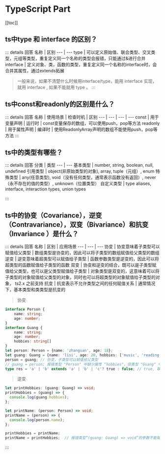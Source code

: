 # TypeScript Part
[[toc]]
## ts中type 和 interface 的区别？ <Badge type="tip" text="primary" />
::: details 回答
 名称 | 区别
 --- | ---
 type | 可以定义原始值、联合类型、交叉类型，元组等类型，重复定义同一个名称的类型会报错，只能通过&进行合并
 interface | 定义对象、类，函数的类型，重复定义同一个名称的interface时，会合并其属性，通过extends拓展    
 >一般来说，如果不清楚什么时候用interface/type，能用 interface 实现，就用 interface , 如果不能就用 type 。
:::
## ts中const和readonly的区别是什么？ <Badge type="tip" text="primary" />
::: details 回答
 名称 | 使用场景 | 检查时机 | 区别
 --- | --- | --- | ---
 const | 用于变量声明 | 运行时 | const变量保存的数组，可以使用push，pop等方法
 readonly | 用于属性声明 | 编译时 | 使用ReadonlyArray声明的数组不能使用push，pop等方法
:::
##  ts中的类型有哪些？ <Badge type="tip" text="primary" />
::: details 回答
 分类 | 类型
 --- | --- 
 基本类型 | number, string, boolean, null, undefined
 引用类型 | object(非原始类型的对象), array, tuple（元组）, enum
 特殊类型 | any(任意类型), void（没有任何类型，通常表示函数没有返回）, never（永不存在的值的类型）, unknown（位置类型）
 自定义类型 | type aliases, interface, interaction types, union types

:::
## ts中的协变（Covariance），逆变（Contravariance），双变（Bivariance）和抗变（Invariance ）是什么？ <Badge type="warning" text="middle" />
::: details 回答
名称 | 区别 | 应用场景
--- | --- | ---
协变 | 协变意味着子类型可以赋值给父类型 | 数组类型是协变的，因此可以将子类型的数组赋值给父类型的数组
逆变 | 逆变意味着超类型可以赋值给子类型 | 函数参数类型是逆变的，因此可以将超类型的函数赋值给子类型的函数
双变 | 协变和逆变的结合，既可以是子类型赋值给父类型，也可以是父类型赋值给子类型 | 对象类型是双变的，这意味着可以将子类型的对象赋值给父类型的对象，同时也可以将超类型的对象赋值给子类型的对象， ts2.x 之前支持
抗变 | 抗变表示不允许类型之间的任何赋值关系 | 通常情况下，基本类型和类类型是抗变的
>协变
```ts
interface Person {
    name: string;
    age: number;
} 
interface Guang {
    name: string;
    age: number;
    hobbies: string[]
}
let person: Person = {name: 'zhangsan', age: 18};
let guang: Guang = {name: 'lisi', age: 20, hobbies: ['music', 'reading']};
person = guang; // 协变，子类型可以赋值给父类型
// guang = person; 报错类型 "Person" 中缺少属性 "hobbies"，但类型 "Guang" 中需要该属性。
type res = 'a' | 'b' extends 'a' | 'b' | 'c'? true : false; // true, 联合类型是集合那一套，看子集、父集，非联合类型就是看结构
```
>逆变
```ts
let printHobbies: (guang: Guang) => void;
printHobbies = (guang) => {
  console.log(guang.hobbies);
};

let printName: (person: Person) => void;
printName = (person) => {
  console.log(person.name);
};

printHobbies = printName;
printName = printHobbies;  // 报错类型“(guang: Guang) => void”的参数不能赋给类型“(person: Person) => void”的参数。 ，如果这个也能支持就是双变
```
:::